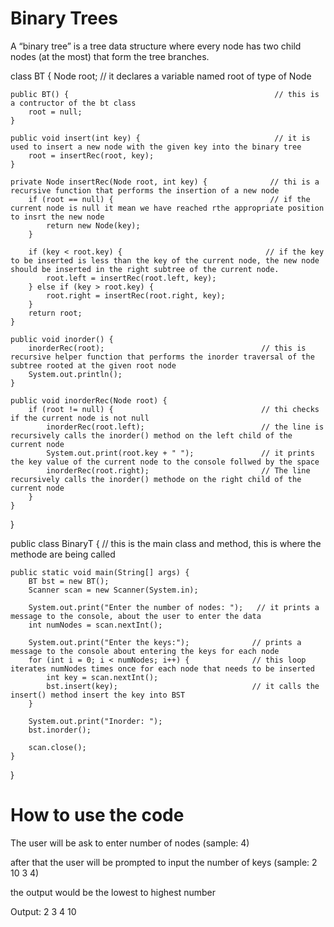 # Binary Trees

A “binary tree” is a tree data structure where every node has two child nodes (at the most) that form the tree branches.


class BT {
    Node root;                                                  // it declares a variable named root of type of Node

    public BT() {                                              // this is a contructor of the bt class
        root = null;
    }

    public void insert(int key) {                              // it is used to insert a new node with the given key into the binary tree
        root = insertRec(root, key);
    }

    private Node insertRec(Node root, int key) {              // thi is a recursive function that performs the insertion of a new node
        if (root == null) {                                   // if the current node is null it mean we have reached rthe appropriate position to insrt the new node
            return new Node(key);
        }

        if (key < root.key) {                                // if the key to be inserted is less than the key of the current node, the new node should be inserted in the right subtree of the current node.
            root.left = insertRec(root.left, key);
        } else if (key > root.key) {
            root.right = insertRec(root.right, key);
        }
        return root;
    }

    public void inorder() {                                
        inorderRec(root);                                   // this is recursive helper function that performs the inorder traversal of the subtree rooted at the given root node
        System.out.println();
    }

    public void inorderRec(Node root) {
        if (root != null) {                                 // thi checks if the current node is not null
            inorderRec(root.left);                          // the line is recursively calls the inorder() method on the left child of the current node
            System.out.print(root.key + " ");               // it prints the key value of the current node to the console follwed by the space
            inorderRec(root.right);                         // The line recursively calls the inorder() methode on the right child of the current node
        }
    }
}

public class BinaryT {                                    // this is the main class and method, this is where the methode are being called

    public static void main(String[] args) {
        BT bst = new BT();
        Scanner scan = new Scanner(System.in);

        System.out.print("Enter the number of nodes: ");   // it prints a message to the console, about the user to enter the data
        int numNodes = scan.nextInt();

        System.out.print("Enter the keys:");              // prints a message to the console about entering the keys for each node
        for (int i = 0; i < numNodes; i++) {              // this loop iterates numNodes times once for each node that needs to be inserted
            int key = scan.nextInt();
            bst.insert(key);                              // it calls the insert() method insert the key into BST
        }

        System.out.print("Inorder: ");
        bst.inorder();

        scan.close();
    }
}

# How to use the code

The user will be ask to enter number of nodes (sample: 4)

after that the user will be prompted to input the number of keys (sample: 2 10 3 4)

the output would be the lowest to highest number

Output: 2 3 4 10
